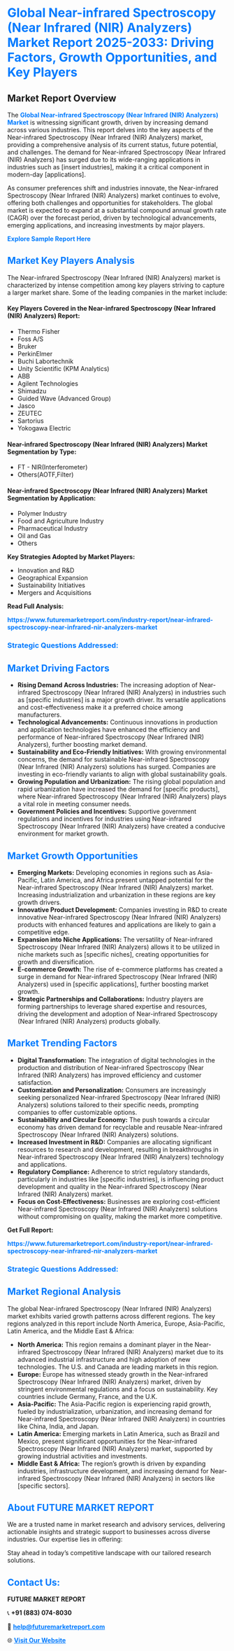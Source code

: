 <h1 style="color: #007BFF;">Global Near-infrared Spectroscopy (Near Infrared (NIR) Analyzers) Market Report 2025-2033: Driving Factors, Growth Opportunities, and Key Players</h1>

<section id="overview">
<h2>Market Report Overview</h2>
<p>The <a href="https://www.futuremarketreport.com/industry-report/near-infrared-spectroscopy-near-infrared-nir-analyzers-market" style="color: #007BFF; text-decoration: none;"><strong>Global Near-infrared Spectroscopy (Near Infrared (NIR) Analyzers) Market</strong></a> is witnessing significant growth, driven by increasing demand across various industries. This report delves into the key aspects of the Near-infrared Spectroscopy (Near Infrared (NIR) Analyzers) market, providing a comprehensive analysis of its current status, future potential, and challenges. The demand for Near-infrared Spectroscopy (Near Infrared (NIR) Analyzers) has surged due to its wide-ranging applications in industries such as [insert industries], making it a critical component in modern-day [applications].</p>
<p>As consumer preferences shift and industries innovate, the Near-infrared Spectroscopy (Near Infrared (NIR) Analyzers) market continues to evolve, offering both challenges and opportunities for stakeholders. The global market is expected to expand at a substantial compound annual growth rate (CAGR) over the forecast period, driven by technological advancements, emerging applications, and increasing investments by major players.</p>
</section>

<section id="overview">
<p><a href="https://www.futuremarketreport.com/request-sample/reportId=104677" style="color: #007BFF; text-decoration: none;"><strong>Explore Sample Report Here</strong></a></p>
</section>

<section id="key-players">
<h2 style="color: #007BFF;">Market Key Players Analysis</h2>
<p>The Near-infrared Spectroscopy (Near Infrared (NIR) Analyzers) market is characterized by intense competition among key players striving to capture a larger market share. Some of the leading companies in the market include:</p>
<h4>Key Players Covered in the Near-infrared Spectroscopy (Near Infrared (NIR) Analyzers) Report:</h4>
<ul><li>Thermo Fisher</li><li>Foss A/S</li><li>Bruker</li><li>PerkinElmer</li><li>Buchi Labortechnik</li><li>Unity Scientific (KPM Analytics)</li><li>ABB</li><li>Agilent Technologies</li><li>Shimadzu</li><li>Guided Wave (Advanced Group)</li><li>Jasco</li><li>ZEUTEC</li><li>Sartorius</li><li>Yokogawa Electric</li></ul>
<h4>Near-infrared Spectroscopy (Near Infrared (NIR) Analyzers) Market Segmentation by Type:</h4>
<ul><li>FT - NIR(Interferometer)</li><li>Others(AOTF,Filter)</li></ul>

<h4>Near-infrared Spectroscopy (Near Infrared (NIR) Analyzers) Market Segmentation by Application:</h4>
<ul><li>Polymer Industry</li><li>Food and Agriculture Industry</li><li>Pharmaceutical Industry</li><li>Oil and Gas</li><li>Others</li></ul>
<p><strong>Key Strategies Adopted by Market Players:</strong></p>
<ul>
<li>Innovation and R&D</li>
<li>Geographical Expansion</li>
<li>Sustainability Initiatives</li>
<li>Mergers and Acquisitions</li>
</ul>
</section>

<section>
<p><strong>Read Full Analysis: </strong></p><a href="https://www.futuremarketreport.com/industry-report/near-infrared-spectroscopy-near-infrared-nir-analyzers-market" style="color: #007BFF; text-decoration: none;"><strong>https://www.futuremarketreport.com/industry-report/near-infrared-spectroscopy-near-infrared-nir-analyzers-market</strong></a>
<h3 style="color: #007BFF;">Strategic Questions Addressed:</h3>
</section>

<section id="driving-factors">
<h2 style="color: #007BFF;">Market Driving Factors</h2>
<ul>
<li><strong>Rising Demand Across Industries:</strong> The increasing adoption of Near-infrared Spectroscopy (Near Infrared (NIR) Analyzers) in industries such as [specific industries] is a major growth driver. Its versatile applications and cost-effectiveness make it a preferred choice among manufacturers.</li>
<li><strong>Technological Advancements:</strong> Continuous innovations in production and application technologies have enhanced the efficiency and performance of Near-infrared Spectroscopy (Near Infrared (NIR) Analyzers), further boosting market demand.</li>
<li><strong>Sustainability and Eco-Friendly Initiatives:</strong> With growing environmental concerns, the demand for sustainable Near-infrared Spectroscopy (Near Infrared (NIR) Analyzers) solutions has surged. Companies are investing in eco-friendly variants to align with global sustainability goals.</li>
<li><strong>Growing Population and Urbanization:</strong> The rising global population and rapid urbanization have increased the demand for [specific products], where Near-infrared Spectroscopy (Near Infrared (NIR) Analyzers) plays a vital role in meeting consumer needs.</li>
<li><strong>Government Policies and Incentives:</strong> Supportive government regulations and incentives for industries using Near-infrared Spectroscopy (Near Infrared (NIR) Analyzers) have created a conducive environment for market growth.</li>
</ul>
</section>

<section id="growth-opportunities">
<h2 style="color: #007BFF;">Market Growth Opportunities</h2>
<ul>
<li><strong>Emerging Markets:</strong> Developing economies in regions such as Asia-Pacific, Latin America, and Africa present untapped potential for the Near-infrared Spectroscopy (Near Infrared (NIR) Analyzers) market. Increasing industrialization and urbanization in these regions are key growth drivers.</li>
<li><strong>Innovative Product Development:</strong> Companies investing in R&D to create innovative Near-infrared Spectroscopy (Near Infrared (NIR) Analyzers) products with enhanced features and applications are likely to gain a competitive edge.</li>
<li><strong>Expansion into Niche Applications:</strong> The versatility of Near-infrared Spectroscopy (Near Infrared (NIR) Analyzers) allows it to be utilized in niche markets such as [specific niches], creating opportunities for growth and diversification.</li>
<li><strong>E-commerce Growth:</strong> The rise of e-commerce platforms has created a surge in demand for Near-infrared Spectroscopy (Near Infrared (NIR) Analyzers) used in [specific applications], further boosting market growth.</li>
<li><strong>Strategic Partnerships and Collaborations:</strong> Industry players are forming partnerships to leverage shared expertise and resources, driving the development and adoption of Near-infrared Spectroscopy (Near Infrared (NIR) Analyzers) products globally.</li>
</ul>
</section>

<section id="trending-factors">
<h2 style="color: #007BFF;">Market Trending Factors</h2>
<ul>
<li><strong>Digital Transformation:</strong> The integration of digital technologies in the production and distribution of Near-infrared Spectroscopy (Near Infrared (NIR) Analyzers) has improved efficiency and customer satisfaction.</li>
<li><strong>Customization and Personalization:</strong> Consumers are increasingly seeking personalized Near-infrared Spectroscopy (Near Infrared (NIR) Analyzers) solutions tailored to their specific needs, prompting companies to offer customizable options.</li>
<li><strong>Sustainability and Circular Economy:</strong> The push towards a circular economy has driven demand for recyclable and reusable Near-infrared Spectroscopy (Near Infrared (NIR) Analyzers) solutions.</li>
<li><strong>Increased Investment in R&D:</strong> Companies are allocating significant resources to research and development, resulting in breakthroughs in Near-infrared Spectroscopy (Near Infrared (NIR) Analyzers) technology and applications.</li>
<li><strong>Regulatory Compliance:</strong> Adherence to strict regulatory standards, particularly in industries like [specific industries], is influencing product development and quality in the Near-infrared Spectroscopy (Near Infrared (NIR) Analyzers) market.</li>
<li><strong>Focus on Cost-Effectiveness:</strong> Businesses are exploring cost-efficient Near-infrared Spectroscopy (Near Infrared (NIR) Analyzers) solutions without compromising on quality, making the market more competitive.</li>
</ul>
</section>

<section>
<p><strong>Get Full Report: </strong></p><a href="https://www.futuremarketreport.com/industry-report/near-infrared-spectroscopy-near-infrared-nir-analyzers-market" style="color: #007BFF; text-decoration: none;"><strong>https://www.futuremarketreport.com/industry-report/near-infrared-spectroscopy-near-infrared-nir-analyzers-market</strong></a>
<h3 style="color: #007BFF;">Strategic Questions Addressed:</h3>
</section>


<section id="regional-analysis">
<h2 style="color: #007BFF;">Market Regional Analysis</h2>
<p>The global Near-infrared Spectroscopy (Near Infrared (NIR) Analyzers) market exhibits varied growth patterns across different regions. The key regions analyzed in this report include North America, Europe, Asia-Pacific, Latin America, and the Middle East & Africa:</p>
<ul>
<li><strong>North America:</strong> This region remains a dominant player in the Near-infrared Spectroscopy (Near Infrared (NIR) Analyzers) market due to its advanced industrial infrastructure and high adoption of new technologies. The U.S. and Canada are leading markets in this region.</li>
<li><strong>Europe:</strong> Europe has witnessed steady growth in the Near-infrared Spectroscopy (Near Infrared (NIR) Analyzers) market, driven by stringent environmental regulations and a focus on sustainability. Key countries include Germany, France, and the U.K.</li>
<li><strong>Asia-Pacific:</strong> The Asia-Pacific region is experiencing rapid growth, fueled by industrialization, urbanization, and increasing demand for Near-infrared Spectroscopy (Near Infrared (NIR) Analyzers) in countries like China, India, and Japan.</li>
<li><strong>Latin America:</strong> Emerging markets in Latin America, such as Brazil and Mexico, present significant opportunities for the Near-infrared Spectroscopy (Near Infrared (NIR) Analyzers) market, supported by growing industrial activities and investments.</li>
<li><strong>Middle East & Africa:</strong> The region’s growth is driven by expanding industries, infrastructure development, and increasing demand for Near-infrared Spectroscopy (Near Infrared (NIR) Analyzers) in sectors like [specific sectors].</li>
</ul>
</section>

<footer>
<h2 style="color: #007BFF;">About FUTURE MARKET REPORT</h2>
<p>We are a trusted name in market research and advisory services, delivering actionable insights and strategic support to businesses across diverse industries. Our expertise lies in offering:</p>

<p>Stay ahead in today’s competitive landscape with our tailored research solutions.</p>

<h2 style="color: #007BFF;">Contact Us:</h2>
<p><strong>FUTURE MARKET REPORT</strong></p>
<p>📞 <strong>+91 (883) 074-8030</strong></p>
<p>📧 <strong><a href="mailto:help@futuremarketreport.com" style="color: #007BFF;">help@futuremarketreport.com</a></strong></p>
<p>🌐 <strong><a href="https://www.futuremarketreport.com/" style="color: #007BFF;">Visit Our Website</a></strong></p>
</footer>